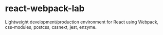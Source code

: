 # react-webpack-lab

Lightweight development/production environment for React using Webpack, css-modules, postcss, cssnext, jest, enzyme.

